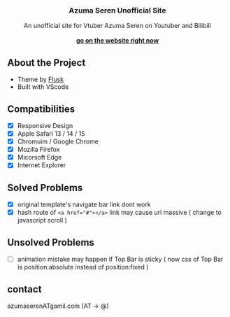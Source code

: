 <h3 align="center">Azuma Seren Unofficial Site</h3>

<div>
  <p align="center">
    An unofficial site for Vtuber Azuma Seren on Youtuber and Bilibili
    <br />
    <br />
    <a href="https://azumaseren.com" target="_blank"><strong>go on the website right now</strong></a>
  </p>
</div>

## About the Project

- Theme by [Flusk](https://github.com/toidicode/template)
- Built with VScode

## Compatibilities

- [x] Responsive Design
- [x] Apple Safari 13 / 14 / 15
- [x] Chromuim / Google Chrome
- [x] Mozilla Firefox
- [x] Micorsoft Edge
- [x] Internet Explorer

## Solved Problems

- [x] original template's navigate bar link dont work
- [x] hash route of ```<a href="#"></a>``` link may cause url massive ( change to javascript scroll )

## Unsolved Problems

- [ ] animation mistake may happen if Top Bar is sticky ( now css of Top Bar is position:absolute instead of position:fixed )

## contact
azumaserenATgamil.com (AT -> @)
